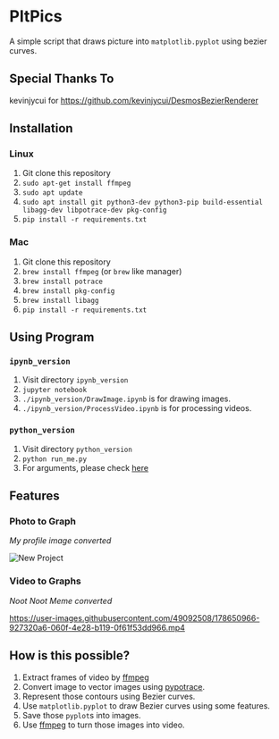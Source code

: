 # PltPics
A simple script that draws picture into `matplotlib.pyplot` using bezier curves.

## Special Thanks To
kevinjycui for https://github.com/kevinjycui/DesmosBezierRenderer

## Installation
### Linux
1. Git clone this repository
2. `sudo apt-get install ffmpeg`
3. `sudo apt update`
4. `sudo apt install git python3-dev python3-pip build-essential libagg-dev libpotrace-dev pkg-config`
5. `pip install -r requirements.txt`

### Mac
1. Git clone this repository
2. `brew install ffmpeg` (or `brew` like manager)
3. `brew install potrace`
4. `brew install pkg-config`
5. `brew install libagg`
6. `pip install -r requirements.txt`

## Using Program
### `ipynb_version`
1. Visit directory `ipynb_version`
2. `jupyter notebook`
3. `./ipynb_version/DrawImage.ipynb` is for drawing images.
4. `./ipynb_version/ProcessVideo.ipynb` is for processing videos.

### `python_version`
1. Visit directory `python_version`
2. `python run_me.py`
3. For arguments, please check [here](https://github.com/gooday2die/PltPics/tree/main/python_version)


## Features
### Photo to Graph
*My profile image converted*

![New Project](https://user-images.githubusercontent.com/49092508/178396834-84758ad6-c4c0-4cba-b49a-e800c6bc23e8.png)


### Video to Graphs
*Noot Noot Meme converted*

https://user-images.githubusercontent.com/49092508/178650966-927320a6-060f-4e28-b119-0f61f53dd966.mp4

## How is this possible?
1. Extract frames of video by [ffmpeg](https://ffmpeg.org)
1. Convert image to vector images using [pypotrace](https://pypi.org/project/pypotrace/).
2. Represent those contours using Bezier curves.
3. Use `matplotlib.pyplot` to draw Bezier curves using some features.
4. Save those `pyplot`s into images. 
5. Use [ffmpeg](https://ffmpeg.org) to turn those images into video.


